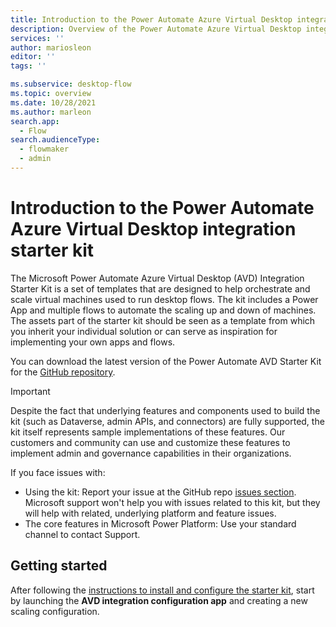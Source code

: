 ```yaml
---
title: Introduction to the Power Automate Azure Virtual Desktop integration starter kit | Microsoft Docs
description: Overview of the Power Automate Azure Virtual Desktop integration starter kit
services: ''
author: mariosleon
editor: ''
tags: ''

ms.subservice: desktop-flow
ms.topic: overview
ms.date: 10/28/2021
ms.author: marleon
search.app: 
  - Flow
search.audienceType: 
  - flowmaker
  - admin
---
```


# Introduction to the Power Automate Azure Virtual Desktop integration starter kit

The Microsoft Power Automate Azure Virtual Desktop (AVD) Integration Starter Kit
is a set of templates that are designed to help orchestrate and scale virtual
machines used to run desktop flows. The kit includes a Power App and multiple
flows to automate the scaling up and down of machines. The assets part of the
starter kit should be seen as a template from which you inherit your individual
solution or can serve as inspiration for implementing your own apps and flows.

You can download the latest version of the Power Automate AVD Starter Kit for the [GitHub repository](https://github.com/Azure/powerautomate-avd-starter-kit).

>[!IMPORTANT]
>Despite the fact that underlying features and components used to build the kit (such as
Dataverse, admin APIs, and connectors) are fully supported, the kit itself
represents sample implementations of these features. Our customers and community
can use and customize these features to implement admin and governance
capabilities in their organizations.
>
>If you face issues with:
>-   Using the kit: Report your issue at the GitHub repo [issues
    section](https://github.com/Azure/powerautomate-avd-starter-kit/issues).    Microsoft support won't help you with issues related to this kit, but they
    will help with related, underlying platform and feature issues.
>-   The core features in Microsoft Power Platform: Use your standard channel to
    contact Support.

## Getting started

After following the [instructions to install and configure the starter kit](avd-setup.md), start by launching the **AVD
integration configuration app** and creating a new scaling configuration.
